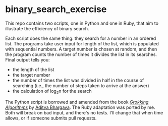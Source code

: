 # binary_search_exercise

This repo contains two scripts, one in Python and one in Ruby, that aim to illustrate the efficiency of binary search.

Each script does the same thing: they search for a number in an ordered list. The programs take user input for length of the list, which is populated with sequential numbers. A target number is chosen at random, and then the program counts the number of times it divides the list in its searches. Final output tells you:
* the length of the list
* the target number
* the number of times the list was divided in half in the course of searching (i.e., the number of steps taken to arrive at the answer)
* the calculation of log<sub>2</sub>n for the search

The Python script is borrowed and amended from the book [_Grokking Algorithms_](https://www.amazon.com/Grokking-Algorithms-illustrated-programmers-curious/dp/1617292230) by [Aditya Bhargava](https://github.com/egonSchiele).
The Ruby adaptation was ported by me. Both will break on bad input, and there's no tests. I'll change that when time allows, or if someone submits pull requests.
